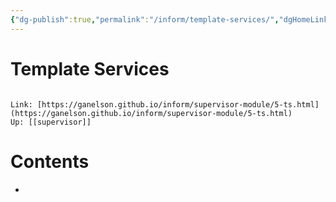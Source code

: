 ```yaml
---
{"dg-publish":true,"permalink":"/inform/template-services/","dgHomeLink":true,"dgPassFrontmatter":false}
---
```


# Template Services
```ad-info

Link: [https://ganelson.github.io/inform/supervisor-module/5-ts.html](https://ganelson.github.io/inform/supervisor-module/5-ts.html)
Up: [[supervisor]]
```

# Contents
- 